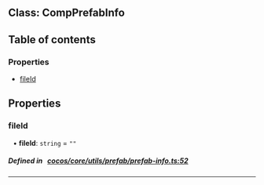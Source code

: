 
## Class: CompPrefabInfo





<div class="table-of-content">
<h2>Table of contents</h2>


### Properties

- [ fileId](#fileId)
</div>

## Properties


### fileId
<div style="margin-left: 10px;">




•  **fileId**:
`string`  = `""`
</div>

##### Defined in &nbsp;   [cocos/core/utils/prefab/prefab-info.ts:52](https://github.com/cocos-creator/engine/blob/c7bf6b8a9/cocos/core/utils/prefab/prefab-info.ts#L52)&nbsp;


___

<!---->



